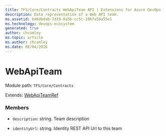 ```yaml
---
title: TFS/Core/Contracts WebApiTeam API | Extensions for Azure DevOps Services
description: Data representation of a Web API team.
ms.assetid: b46dbdab-7d19-8a5b-cc5c-196fa50a55e1
ms.technology: devops-ecosystem
generated: true
author: chcomley
ms.topic: article
ms.author: chcomley
ms.date: 08/04/2016
---
```


# WebApiTeam

Module path: `TFS/Core/Contracts`

Extends: [WebApiTeamRef](../../../TFS/Core/Contracts/WebApiTeamRef.md)

### Members

* `description`: string. Team description

* `identityUrl`: string. Identity REST API Url to this team
